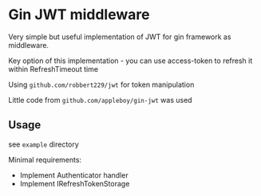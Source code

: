 Gin JWT middleware
==================

Very simple but useful implementation of JWT for gin framework as middleware.

Key option of this implementation - you can use access-token to refresh it within RefreshTimeout time

Using `github.com/robbert229/jwt` for token manipulation

Little code from `github.com/appleboy/gin-jwt` was used

## Usage

see `example` directory

Minimal requirements: 
- Implement Authenticator handler
- Implement IRefreshTokenStorage 
